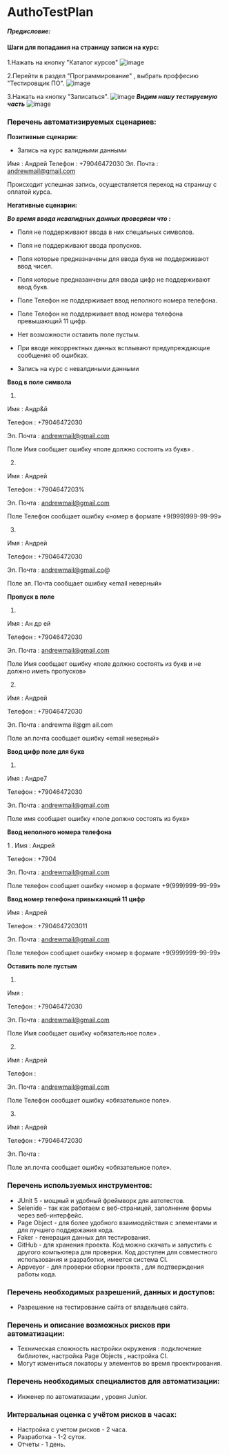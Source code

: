 
# AuthoTestPlan

***Предисловие:***

#### Шаги для попадания на страницу записи на курс:

1.Нажать на кнопку "Каталог курсов" 
![image](https://user-images.githubusercontent.com/105841955/206763983-60c3dd57-9c66-49cb-98b7-ed8be799b37e.png)

2.Перейти в раздел "Программирование" , выбрать проффесию "Тестировщик ПО".
![image](https://user-images.githubusercontent.com/105841955/206764304-1e3103ab-edd7-4348-bd29-6434423cadce.png)

3.Нажать на кнопку "Записаться".
![image](https://user-images.githubusercontent.com/105841955/206764502-387d3ec5-de48-45c6-8313-6b0605c7ece2.png)
***Видим нашу тестируемую часть***
![image](https://user-images.githubusercontent.com/105841955/206766143-2d752b96-d490-4a85-9000-76e2a7f8d830.png)


### Перечень автоматизируемых сценариев:

**Позитивные сценарии:**

- Запись на курс валидными данными

Имя : Андрей
Телефон : +79046472030
Эл. Почта : andrewmail@gmail.com

Происходит успешная запись, осуществляется переход на страницу с оплатой курса.

**Негативные сценарии:**

***Во время ввода невалидных данных проверяем что :***
- Поля не поддерживают ввода в них спецальных символов.
- Поля не поддерживают ввода пропусков.
- Поля которые предназначены для ввода букв не поддерживают ввод чисел.
- Поля которые предназанчены для ввода цифр не поддерживают ввод букв. 
- Поле Телефон не поддерживает ввод неполного номера телефона.
- Поле Телефон не поддерживает ввод номера телефона превышающий 11 цифр.
- Нет возможности оставить поле пустым.
- При вводе некорректных данных всплывают предупреждающие сообщения об ошибках.

- Запись на курс с невалдиными данными

**Ввод в поле символа**

1.
Имя : Андр&й

Телефон : +79046472030

Эл. Почта : andrewmail@gmail.com

Поле Имя сообщает ошибку «поле должно состоять из букв» .

2.
Имя : Андрей

Телефон : +7904647203%

Эл. Почта : andrewmail@gmail.com

Поле Телефон сообщает ошибку «номер в формате +9(999)999-99-99»

3.
Имя : Андрей

Телефон : +79046472030

Эл. Почта : andrewmail@gmail.co@

Поле эл. Почта сообщает ошибку «email неверный»

**Пропуск в поле**

1.
Имя : Ан др ей

Телефон : +79046472030

Эл. Почта : andrewmail@gmail.com

Поле Имя сообщает ошибку «поле должно состоять из букв и не должно иметь пропусков»

2.
Имя : Андрей

Телефон : +79046472030

Эл. Почта : andrewma il@gm ail.com

Поле эл.почта сообщает ошибку «email неверный»

**Ввод цифр поле для букв**

1.
Имя : Андре7

Телефон : +79046472030

Эл. Почта : andrewmail@gmail.com

Поле имя сообщает ошибку «поле должно состоять из букв»

**Ввод неполного номера телефона**

1 .
Имя : Андрей

Телефон : +7904

Эл. Почта : andrewmail@gmail.com

Поле телефон сообщает ошибку «номер в формате +9(999)999-99-99»


**Ввод номер телефона привыкающий 11 цифр**

Имя : Андрей

Телефон : +7904647203011

Эл. Почта : andrewmail@gmail.com

Поле телефон сообщает ошибку «номер в формате +9(999)999-99-99»

**Оставить поле пустым**

1.
Имя :

Телефон : +79046472030

Эл. Почта : andrewmail@gmail.com

Поле Имя сообщает ошибку «обязательное поле» .

2.
Имя : Андрей

Телефон :

Эл. Почта : andrewmail@gmail.com

Поле Телефон сообщает ошибку «обязательное поле».

3.
Имя : Андрей

Телефон : +79046472030

Эл. Почта :

Поле эл.почта сообщает ошибку «обязательное поле».


### Перечень используемых инструментов:

- JUnit 5 - мощный и удобный фреймворк для автотестов.
- Selenide - так как работаем с веб-страницей, заполнение формы через веб-интерфейс.
- Page Object - для более удобного взаимодействия с элементами и для лучшего поддержания кода.
- Faker - генерация данных для тестирования.
- GitHub - для хранения проекта. Код можно скачать и запустить с другого компьютера для проверки. Код доступен для совместного использования и разработки, имеется система CI.
- Appveyor - для проверки сборки проекта , для подтверждения работы кода.

### Перечень необходимых разрешений, данных и доступов:

- Разрешение на тестирование сайта от владельцев сайта.

### Перечень и описание возможных рисков при автоматизации:

- Техническая сложность настройки окружения : подключение библиотек, настройка Page Objects , настройка CI.
- Могут измениться локаторы у элементов во время проектирования.


### Перечень необходимых специалистов для автоматизации:

- Инженер по автоматизации , уровня Junior.

### Интервальная оценка с учётом рисков в часах:

- Настройка с учетом рисков - 2 часа.
- Разработка - 1-2 суток.
- Отчеты - 1 день.




